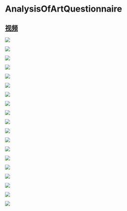 # AnalysisOfArtQuestionnaire


## [视频](https://github.com/chenqianhe/AnalysisOfArtQuestionnaire/blob/master/video.mp4)


![](https://github.com/chenqianhe/AnalysisOfArtQuestionnaire/blob/master/pics/01.jpg)

![](https://github.com/chenqianhe/AnalysisOfArtQuestionnaire/blob/master/pics/02.jpg)

![](https://github.com/chenqianhe/AnalysisOfArtQuestionnaire/blob/master/pics/03.jpg)

![](https://github.com/chenqianhe/AnalysisOfArtQuestionnaire/blob/master/pics/04.jpg)

![](https://github.com/chenqianhe/AnalysisOfArtQuestionnaire/blob/master/pics/05.jpg)

![](https://github.com/chenqianhe/AnalysisOfArtQuestionnaire/blob/master/pics/06.jpg)

![](https://github.com/chenqianhe/AnalysisOfArtQuestionnaire/blob/master/pics/07.jpg)

![](https://github.com/chenqianhe/AnalysisOfArtQuestionnaire/blob/master/pics/08.jpg)

![](https://github.com/chenqianhe/AnalysisOfArtQuestionnaire/blob/master/pics/09.jpg)

![](https://github.com/chenqianhe/AnalysisOfArtQuestionnaire/blob/master/pics/10.jpg)

![](https://github.com/chenqianhe/AnalysisOfArtQuestionnaire/blob/master/pics/11.jpg)

![](https://github.com/chenqianhe/AnalysisOfArtQuestionnaire/blob/master/pics/12.jpg)

![](https://github.com/chenqianhe/AnalysisOfArtQuestionnaire/blob/master/pics/13.jpg)

![](https://github.com/chenqianhe/AnalysisOfArtQuestionnaire/blob/master/pics/14.jpg)

![](https://github.com/chenqianhe/AnalysisOfArtQuestionnaire/blob/master/pics/15.jpg)

![](https://github.com/chenqianhe/AnalysisOfArtQuestionnaire/blob/master/pics/16.jpg)

![](https://github.com/chenqianhe/AnalysisOfArtQuestionnaire/blob/master/pics/17.jpg)

![](https://github.com/chenqianhe/AnalysisOfArtQuestionnaire/blob/master/pics/18.jpg)

![](https://github.com/chenqianhe/AnalysisOfArtQuestionnaire/blob/master/pics/19.jpg)

